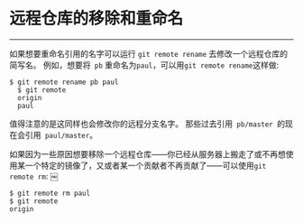 # 远程仓库的移除和重命名
---- 
如果想要重命名引用的名字可以运行 `git remote rename` 去修改一个远程仓库的简写名。 例如，想要将` pb` 重命名为`paul`，可以用`git remote rename`这样做: 

	  
	$ git remote rename pb paul
	  $ git remote
	  origin
	  paul


值得注意的是这同样也会修改你的远程分支名字。 那些过去引用` pb/master `的现在会引用` paul/master`。

 如果因为一些原因想要移除一个远程仓库——你已经从服务器上搬走了或不再想使用某一个特定的镜像了，又或者某一个贡献者不再贡献了——可以使用`git remote rm`: 
￼
	
	$ git remote rm paul
	$ git remote
	origin

